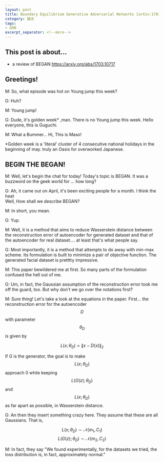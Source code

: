 ```yaml
---
layout: post
title: Boundary Equilibrium Generative Adversarial Networks [arXiv:1703.10717]
category: 論文
tags:
- GAN
excerpt_separator: <!--more-->
---
```


## This post is about... 
- a review of BEGAN https://arxiv.org/abs/1703.10717
<!--more-->
 
## Greetings! 

M: So, what episode was hot on Young jump this week? 

G: Huh?

M: Young jump!

G: Dude, it's golden week* ,man. There is no Young jump this week.  Hello everyone, this is Guguchi.

M: What a Bummer...  Hi, This is Maso!

*Golden week is a 'literal' cluster of 4 consecutive national holidays in the beginning of may. 
truly an Oasis for overworked Japanese. 

## BEGIN THE BEGAN! 

M: Well, let's begin the chat for today! Today's topic is BEGAN. It was a buzzword on the geek world for 
... how long? 

G: Ah, it came out on April, it's been exciting people for a month. I think the heat  
Well, How shall we describe BEGAN? 

M: In short, you mean. 

G: Yup.

M: Well, it is a method that aims to reduce Wasserstein distance between the reconstruction error of autoencoder for generated dataset and that of the autoencoder for real dataset.... at least that's what people say. 

G: Most importantly, it is a method that attempts to do away with min-max scheme. Its formulation is built to minimize a pair of objective function. The generated facial dataset is pretttty impressive. 

M: This paper bewildered me at first. So many parts of the formulation confused the hell out of me. 

G: Um, in fact, the Gaussian assumption of the reconstruction error took me off the guard, too. But why don't we go over the notations first? 
 
M: Sure thing!  Let's take a look at the equations in the paper.  First... the reconstruction error for the 
autoencoder $$D$$ with parameter $$\theta_D$$  is  given by 

$$ L(x; \theta_D) = \|x - D(x)\|_2$$ 

If $G$ is the generator, the goal is to make $$L(x; \theta_D)$$ approach 0 while keeping  $$ L(G(z); \theta_D) $$ and $$L(x; \theta_D)$$ as far apart as possible, in Wasserstein distance.

G: An then they insert something crazy here.  They assume that these are all Gaussians.  That is, 

$$ L(x; \theta_D) \sim  \mathcal{N}(m_1 , C_1) $$ 
$$ L(G(z) ; \theta_D) \sim  \mathcal{N}(m_2 , C_2) $$ 


M: In fact, they say "We found experimentally, for the datasets we tried, the loss distribution is, in fact, approximately normal." 



